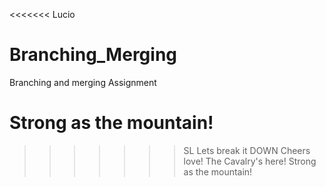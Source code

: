 <<<<<<< Lucio
# Branching_Merging
Branching and merging Assignment

Strong as the mountain!
=======
>>>>>>> SL
Lets break it DOWN
Cheers love! The Cavalry's here!
Strong as the mountain!